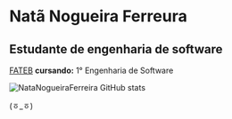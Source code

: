 # Natã Nogueira Ferreura
## Estudante de engenharia de software 
<a href="https://www.fateb.br/?p=home">FATEB</a>
**cursando:** 1° Engenharia de Software
  
![NataNogueiraFerreira GitHub stats](https://github-readme-stats.vercel.app/api?username=nataferreiradev&show_icons=true&theme=transparent)

(ㆆ_ㆆ)

